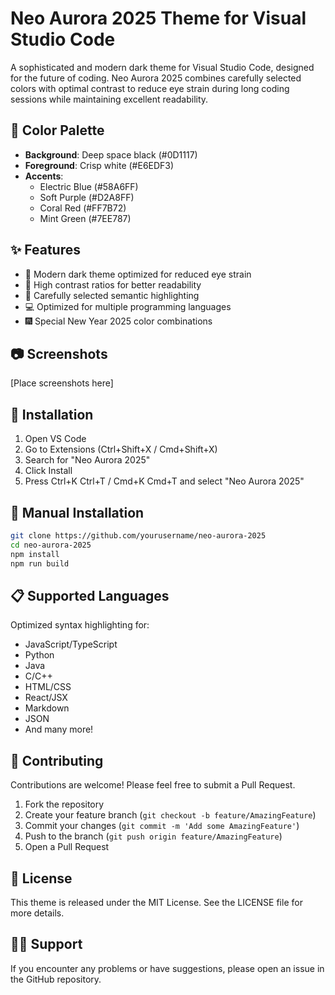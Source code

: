 # Neo Aurora 2025 Theme for Visual Studio Code

A sophisticated and modern dark theme for Visual Studio Code, designed for the future of coding. Neo Aurora 2025 combines carefully selected colors with optimal contrast to reduce eye strain during long coding sessions while maintaining excellent readability.

## 🎨 Color Palette

- **Background**: Deep space black (#0D1117)
- **Foreground**: Crisp white (#E6EDF3)
- **Accents**:
  - Electric Blue (#58A6FF)
  - Soft Purple (#D2A8FF)
  - Coral Red (#FF7B72)
  - Mint Green (#7EE787)

## ✨ Features

- 🌙 Modern dark theme optimized for reduced eye strain
- 🎯 High contrast ratios for better readability
- 🌈 Carefully selected semantic highlighting
- 💻 Optimized for multiple programming languages
- 🎆 Special New Year 2025 color combinations

## 📷 Screenshots

[Place screenshots here]

## 🚀 Installation

1. Open VS Code
2. Go to Extensions (Ctrl+Shift+X / Cmd+Shift+X)
3. Search for "Neo Aurora 2025"
4. Click Install
5. Press Ctrl+K Ctrl+T / Cmd+K Cmd+T and select "Neo Aurora 2025"

## 🔧 Manual Installation

```bash
git clone https://github.com/yourusername/neo-aurora-2025
cd neo-aurora-2025
npm install
npm run build
```

## 📋 Supported Languages

Optimized syntax highlighting for:
- JavaScript/TypeScript
- Python
- Java
- C/C++
- HTML/CSS
- React/JSX
- Markdown
- JSON
- And many more!

## 🤝 Contributing

Contributions are welcome! Please feel free to submit a Pull Request.

1. Fork the repository
2. Create your feature branch (`git checkout -b feature/AmazingFeature`)
3. Commit your changes (`git commit -m 'Add some AmazingFeature'`)
4. Push to the branch (`git push origin feature/AmazingFeature`)
5. Open a Pull Request

## 📝 License

This theme is released under the MIT License. See the LICENSE file for more details.

## 🙋‍♂️ Support

If you encounter any problems or have suggestions, please open an issue in the GitHub repository.